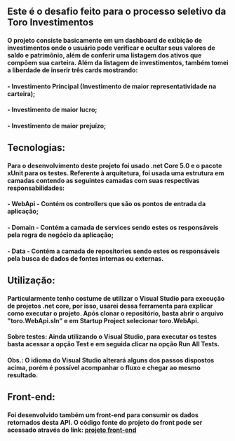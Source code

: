 ## Este é o desafio feito para o processo seletivo da Toro Investimentos
#### O projeto consiste basicamente em um dashboard de exibição de investimentos onde o usuário pode verificar e ocultar seus valores de saldo e patrimônio, além de conferir uma listagem dos ativos que compõem sua carteira. Além da listagem de investimentos, também tomei a liberdade de inserir três cards mostrando:
#### - Investimento Principal (Investimento de maior representatividade na carteira);
#### - Investimento de maior lucro;
#### - Investimento de maior prejuízo;

## Tecnologias:
#### Para o desenvolvimento deste projeto foi usado .net Core 5.0 e o pacote xUnit para os testes. Referente à arquitetura, foi usada uma estrutura em camadas contendo as seguintes camadas com suas respectivas responsabilidades:
####  - WebApi - Contém os controllers que são os pontos de entrada da aplicação;
####  - Domain - Contém a camada de services sendo estes os responsáveis pela regra de negócio da aplicação;
####  - Data - Contém a camada de repositories sendo estes os responsáveis pela busca de dados de fontes internas ou externas.

## Utilização:
#### Particularmente tenho costume de utilizar o Visual Studio para execução de projetos .net core, por isso, usarei dessa ferramenta para explicar como executar o projeto. Após clonar o repositório, basta abrir o arquivo "toro.WebApi.sln" e em Startup Project selecionar toro.WebApi.
#### Sobre testes: Ainda utilizando o Visual Studio, para executar os testes basta acessar a opção Test e em seguida clicar na opção Run All Tests.
#### Obs.: O idioma do Visual Studio alterará alguns dos passos dispostos acima, porém é possível acompanhar o fluxo e chegar ao mesmo resultado.

## Front-end:
#### Foi desenvolvido também um front-end para consumir os dados retornados desta API. O código fonte do projeto do front pode ser acessado através do link: <a href="https://github.com/gusnogueira/toro.front"><b>projeto front-end</b></a>
